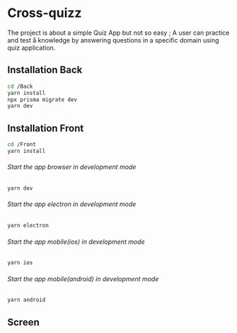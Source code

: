 # Cross-quizz

The project is about a simple Quiz App but not so easy ; A user can practice and test å knowledge by answering questions in a specific domain using quiz application.

## Installation Back

```bash
cd /Back 
yarn install 
npx prisma migrate dev
yarn dev
```
## Installation Front

```bash
cd /Front
yarn install 
```
###### Start the app browser in development mode

```bash
yarn dev
```

###### Start the app electron in development mode

```bash
yarn electron
```

###### Start the app mobile(ios) in development mode

```bash
yarn ios
```

###### Start the app mobile(android) in development mode

```bash
yarn android
```

## Screen
<p align="center">
  <img alt="" src="./Screen/web.png">
</p>
<p align="center">
  <img alt="" src="./Screen/desktop.png"">
</p>

